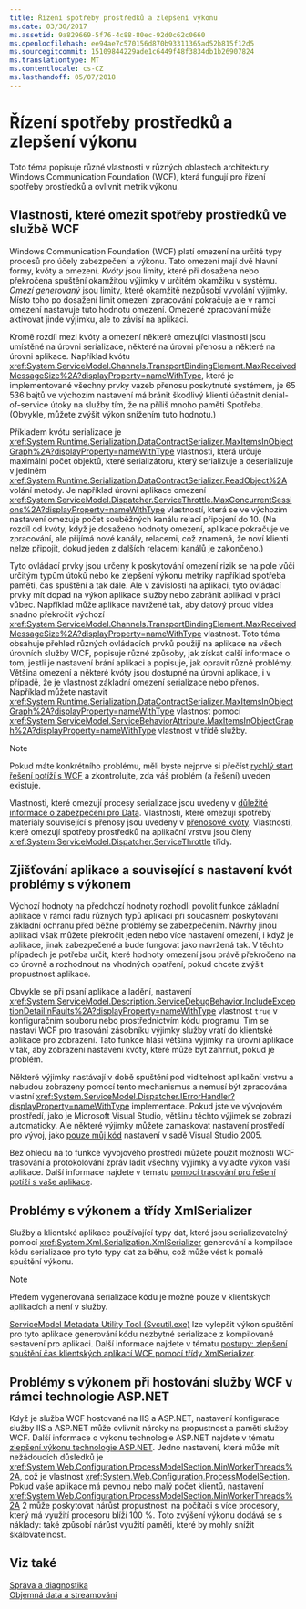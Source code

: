 ```yaml
---
title: Řízení spotřeby prostředků a zlepšení výkonu
ms.date: 03/30/2017
ms.assetid: 9a829669-5f76-4c88-80ec-92d0c62c0660
ms.openlocfilehash: ee94ae7c570156d870b93311365ad52b815f12d5
ms.sourcegitcommit: 15109844229ade1c6449f48f3834db1b26907824
ms.translationtype: MT
ms.contentlocale: cs-CZ
ms.lasthandoff: 05/07/2018
---
```

# <a name="controlling-resource-consumption-and-improving-performance"></a>Řízení spotřeby prostředků a zlepšení výkonu
Toto téma popisuje různé vlastnosti v různých oblastech architektury Windows Communication Foundation (WCF), která fungují pro řízení spotřeby prostředků a ovlivnit metrik výkonu.  
  
## <a name="properties-that-constrain-resource-consumption-in-wcf"></a>Vlastnosti, které omezit spotřeby prostředků ve službě WCF  
 Windows Communication Foundation (WCF) platí omezení na určité typy procesů pro účely zabezpečení a výkonu. Tato omezení mají dvě hlavní formy, kvóty a omezení. *Kvóty* jsou limity, které při dosažena nebo překročena spuštění okamžitou výjimky v určitém okamžiku v systému. *Omezí generovaný* jsou limity, které okamžitě nezpůsobí vyvolání výjimky. Místo toho po dosažení limit omezení zpracování pokračuje ale v rámci omezení nastavuje tuto hodnotu omezení. Omezené zpracování může aktivovat jinde výjimku, ale to závisí na aplikaci.  
  
 Kromě rozdíl mezi kvóty a omezení některé omezující vlastnosti jsou umístěné na úrovni serializace, některé na úrovni přenosu a některé na úrovni aplikace. Například kvótu <xref:System.ServiceModel.Channels.TransportBindingElement.MaxReceivedMessageSize%2A?displayProperty=nameWithType>, které je implementované všechny prvky vazeb přenosu poskytnuté systémem, je 65 536 bajtů ve výchozím nastavení má bránit škodlivý klienti účastnit denial-of-service útoky na služby tím, že na příliš mnoho paměti Spotřeba. (Obvykle, můžete zvýšit výkon snížením tuto hodnotu.)  
  
 Příkladem kvótu serializace je <xref:System.Runtime.Serialization.DataContractSerializer.MaxItemsInObjectGraph%2A?displayProperty=nameWithType> vlastnosti, která určuje maximální počet objektů, které serializátoru, který serializuje a deserializuje v jediném <xref:System.Runtime.Serialization.DataContractSerializer.ReadObject%2A> volání metody. Je například úrovni aplikace omezení <xref:System.ServiceModel.Dispatcher.ServiceThrottle.MaxConcurrentSessions%2A?displayProperty=nameWithType> vlastností, která se ve výchozím nastavení omezuje počet souběžných kanálu relací připojení do 10. (Na rozdíl od kvóty, když je dosaženo hodnoty omezení, aplikace pokračuje ve zpracování, ale přijímá nové kanály, relacemi, což znamená, že noví klienti nelze připojit, dokud jeden z dalších relacemi kanálů je zakončeno.)  
  
 Tyto ovládací prvky jsou určeny k poskytování omezení rizik se na pole vůči určitým typům útoků nebo ke zlepšení výkonu metriky například spotřeba paměti, čas spuštění a tak dále. Ale v závislosti na aplikaci, tyto ovládací prvky mít dopad na výkon aplikace služby nebo zabránit aplikaci v práci vůbec. Například může aplikace navržené tak, aby datový proud videa snadno překročit výchozí <xref:System.ServiceModel.Channels.TransportBindingElement.MaxReceivedMessageSize%2A?displayProperty=nameWithType> vlastnost. Toto téma obsahuje přehled různých ovládacích prvků použijí na aplikace na všech úrovních služby WCF, popisuje různé způsoby, jak získat další informace o tom, jestli je nastavení brání aplikaci a popisuje, jak opravit různé problémy. Většina omezení a některé kvóty jsou dostupné na úrovni aplikace, i v případě, že je vlastnost základní omezení serializace nebo přenos. Například můžete nastavit <xref:System.Runtime.Serialization.DataContractSerializer.MaxItemsInObjectGraph%2A?displayProperty=nameWithType> vlastnost pomocí <xref:System.ServiceModel.ServiceBehaviorAttribute.MaxItemsInObjectGraph%2A?displayProperty=nameWithType> vlastnost v třídě služby.  
  
> [!NOTE]
>  Pokud máte konkrétního problému, měli byste nejprve si přečíst [rychlý start řešení potíží s WCF](../../../docs/framework/wcf/wcf-troubleshooting-quickstart.md) a zkontrolujte, zda váš problém (a řešení) uveden existuje.  
  
 Vlastnosti, které omezují procesy serializace jsou uvedeny v [důležité informace o zabezpečení pro Data](../../../docs/framework/wcf/feature-details/security-considerations-for-data.md). Vlastnosti, které omezují spotřeby materiály související s přenosy jsou uvedeny v [přenosové kvóty](../../../docs/framework/wcf/feature-details/transport-quotas.md). Vlastnosti, které omezují spotřeby prostředků na aplikační vrstvu jsou členy <xref:System.ServiceModel.Dispatcher.ServiceThrottle> třídy.  
  
## <a name="detecting-application-and-performance-issues-related-to-quota-settings"></a>Zjišťování aplikace a související s nastavení kvót problémy s výkonem  
 Výchozí hodnoty na předchozí hodnoty rozhodli povolit funkce základní aplikace v rámci řadu různých typů aplikací při současném poskytování základní ochranu před běžné problémy se zabezpečením. Návrhy jinou aplikaci však můžete překročit jeden nebo více nastavení omezení, i když je aplikace, jinak zabezpečené a bude fungovat jako navržená tak. V těchto případech je potřeba určit, které hodnoty omezení jsou právě překročeno na co úrovně a rozhodnout na vhodných opatření, pokud chcete zvýšit propustnost aplikace.  
  
 Obvykle se při psaní aplikace a ladění, nastavení <xref:System.ServiceModel.Description.ServiceDebugBehavior.IncludeExceptionDetailInFaults%2A?displayProperty=nameWithType> vlastnost `true` v konfiguračním souboru nebo prostřednictvím kódu programu. Tím se nastaví WCF pro trasování zásobníku výjimky služby vrátí do klientské aplikace pro zobrazení. Tato funkce hlásí většina výjimky na úrovni aplikace v tak, aby zobrazení nastavení kvóty, které může být zahrnut, pokud je problém.  
  
 Některé výjimky nastávají v době spuštění pod viditelnost aplikační vrstvu a nebudou zobrazeny pomocí tento mechanismus a nemusí být zpracována vlastní <xref:System.ServiceModel.Dispatcher.IErrorHandler?displayProperty=nameWithType> implementace. Pokud jste ve vývojovém prostředí, jako je Microsoft Visual Studio, většinu těchto výjimek se zobrazí automaticky. Ale některé výjimky můžete zamaskovat nastavení prostředí pro vývoj, jako [pouze můj kód](http://go.microsoft.com/fwlink/?LinkId=82174) nastavení v sadě Visual Studio 2005.  
  
 Bez ohledu na to funkce vývojového prostředí můžete použít možnosti WCF trasování a protokolování zpráv ladit všechny výjimky a vylaďte výkon vaší aplikace. Další informace najdete v tématu [pomocí trasování pro řešení potíží s vaše aplikace](../../../docs/framework/wcf/diagnostics/tracing/using-tracing-to-troubleshoot-your-application.md).  
  
## <a name="performance-issues-and-xmlserializer"></a>Problémy s výkonem a třídy XmlSerializer  
 Služby a klientské aplikace používající typy dat, které jsou serializovatelný pomocí <xref:System.Xml.Serialization.XmlSerializer> generování a kompilace kódu serializace pro tyto typy dat za běhu, což může vést k pomalé spuštění výkonu.  
  
> [!NOTE]
>  Předem vygenerovaná serializace kódu je možné pouze v klientských aplikacích a není v služby.  
  
 [ServiceModel Metadata Utility Tool (Svcutil.exe)](../../../docs/framework/wcf/servicemodel-metadata-utility-tool-svcutil-exe.md) lze vylepšit výkon spuštění pro tyto aplikace generování kódu nezbytné serializace z kompilované sestavení pro aplikaci. Další informace najdete v tématu [postupy: zlepšení spuštění čas klientských aplikací WCF pomocí třídy XmlSerializer](../../../docs/framework/wcf/feature-details/startup-time-of-wcf-client-applications-using-the-xmlserializer.md).  
  
## <a name="performance-issues-when-hosting-wcf-services-under-aspnet"></a>Problémy s výkonem při hostování služby WCF v rámci technologie ASP.NET  
 Když je služba WCF hostované na IIS a ASP.NET, nastavení konfigurace služby IIS a ASP.NET může ovlivnit nároky na propustnost a paměti služby WCF.  Další informace o výkonu technologie ASP.NET najdete v tématu [zlepšení výkonu technologie ASP.NET](http://go.microsoft.com/fwlink/?LinkId=186462).  Jedno nastavení, která může mít nežádoucích důsledků je <xref:System.Web.Configuration.ProcessModelSection.MinWorkerThreads%2A>, což je vlastnost <xref:System.Web.Configuration.ProcessModelSection>. Pokud vaše aplikace má pevnou nebo malý počet klientů, nastavení <xref:System.Web.Configuration.ProcessModelSection.MinWorkerThreads%2A> 2 může poskytovat nárůst propustnosti na počítači s více procesory, který má využití procesoru blíží 100 %. Toto zvýšení výkonu dodává se s náklady: také způsobí nárůst využití paměti, které by mohly snížit škálovatelnost.  
  
## <a name="see-also"></a>Viz také  
 [Správa a diagnostika](../../../docs/framework/wcf/diagnostics/index.md)  
 [Objemná data a streamování](../../../docs/framework/wcf/feature-details/large-data-and-streaming.md)
